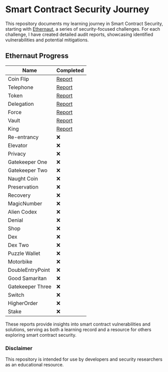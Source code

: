 # Smart Contract Security Journey
This repository documents my learning journey in Smart Contract Security, starting with [Ethernaut](https://ethernaut.openzeppelin.com/), a series of security-focused challenges. For each challenge, I have created detailed audit reports, showcasing identified vulnerabilities and potential mitigations.


## Ethernaut Progress

| Name               | Completed |
|--------------------|-----------|
| Coin Flip          | [Report](./ethernaut/coinflip/REPORT.MD)    |
| Telephone          | [Report](./ethernaut/telephone/REPORT.MD)    |
| Token              | [Report](./ethernaut/token/REPORT.MD)    |
| Delegation         | [Report](./ethernaut/delegate/REPORT.MD)    |
| Force              | [Report](./ethernaut/force/REPORT.MD)    |
| Vault              | [Report](./ethernaut/vault/REPORT.MD)    |
| King               | [Report](./ethernaut/king/REPORT.MD)     |
| Re-entrancy        | ❌        |
| Elevator           | ❌        |
| Privacy            | ❌        |   
| Gatekeeper One     | ❌        |
| Gatekeeper Two     | ❌        |
| Naught Coin        | ❌        |
| Preservation       | ❌        |
| Recovery           | ❌        |
| MagicNumber        | ❌        |
| Alien Codex        | ❌        |
| Denial             | ❌        |
| Shop               | ❌        |
| Dex                | ❌        |
| Dex Two            | ❌        |
| Puzzle Wallet      | ❌        |
| Motorbike          | ❌        |
| DoubleEntryPoint   | ❌        |
| Good Samaritan     | ❌        |
| Gatekeeper Three   | ❌        |
| Switch             | ❌        |
| HigherOrder        | ❌        |
| Stake              | ❌        |


These reports provide insights into smart contract vulnerabilities and solutions, serving as both a learning record and a resource for others exploring smart contract security.



### Disclaimer

This repository is intended for use by developers and security researchers as an educational resource.

